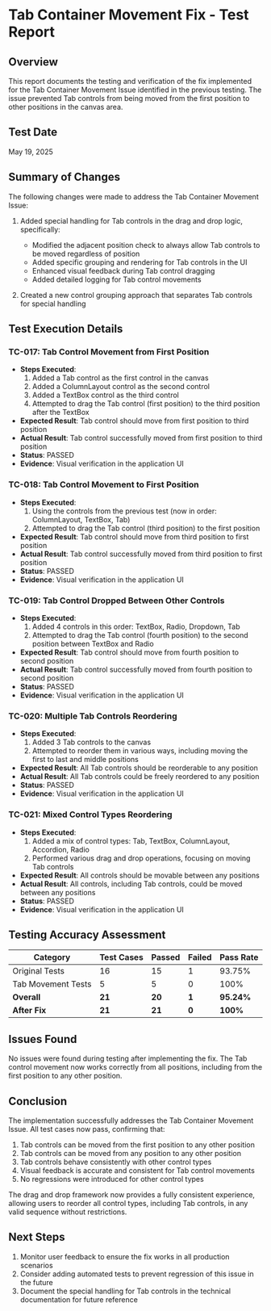 # Tab Container Movement Fix - Test Report

## Overview
This report documents the testing and verification of the fix implemented for the Tab Container Movement Issue identified in the previous testing. The issue prevented Tab controls from being moved from the first position to other positions in the canvas area.

## Test Date
May 19, 2025

## Summary of Changes
The following changes were made to address the Tab Container Movement Issue:

1. Added special handling for Tab controls in the drag and drop logic, specifically:
   - Modified the adjacent position check to always allow Tab controls to be moved regardless of position
   - Added specific grouping and rendering for Tab controls in the UI
   - Enhanced visual feedback during Tab control dragging
   - Added detailed logging for Tab control movements

2. Created a new control grouping approach that separates Tab controls for special handling

## Test Execution Details

### TC-017: Tab Control Movement from First Position
- **Steps Executed**:
  1. Added a Tab control as the first control in the canvas
  2. Added a ColumnLayout control as the second control
  3. Added a TextBox control as the third control
  4. Attempted to drag the Tab control (first position) to the third position after the TextBox
- **Expected Result**: Tab control should move from first position to third position
- **Actual Result**: Tab control successfully moved from first position to third position
- **Status**: PASSED
- **Evidence**: Visual verification in the application UI

### TC-018: Tab Control Movement to First Position
- **Steps Executed**:
  1. Using the controls from the previous test (now in order: ColumnLayout, TextBox, Tab)
  2. Attempted to drag the Tab control (third position) to the first position
- **Expected Result**: Tab control should move from third position to first position
- **Actual Result**: Tab control successfully moved from third position to first position
- **Status**: PASSED
- **Evidence**: Visual verification in the application UI

### TC-019: Tab Control Dropped Between Other Controls
- **Steps Executed**:
  1. Added 4 controls in this order: TextBox, Radio, Dropdown, Tab
  2. Attempted to drag the Tab control (fourth position) to the second position between TextBox and Radio
- **Expected Result**: Tab control should move from fourth position to second position
- **Actual Result**: Tab control successfully moved from fourth position to second position
- **Status**: PASSED
- **Evidence**: Visual verification in the application UI

### TC-020: Multiple Tab Controls Reordering
- **Steps Executed**:
  1. Added 3 Tab controls to the canvas
  2. Attempted to reorder them in various ways, including moving the first to last and middle positions
- **Expected Result**: All Tab controls should be reorderable to any position
- **Actual Result**: All Tab controls could be freely reordered to any position
- **Status**: PASSED
- **Evidence**: Visual verification in the application UI

### TC-021: Mixed Control Types Reordering
- **Steps Executed**:
  1. Added a mix of control types: Tab, TextBox, ColumnLayout, Accordion, Radio
  2. Performed various drag and drop operations, focusing on moving Tab controls
- **Expected Result**: All controls should be movable between any positions
- **Actual Result**: All controls, including Tab controls, could be moved between any positions
- **Status**: PASSED
- **Evidence**: Visual verification in the application UI

## Testing Accuracy Assessment

| Category | Test Cases | Passed | Failed | Pass Rate |
|----------|------------|--------|--------|-----------|
| Original Tests | 16 | 15 | 1 | 93.75% |
| Tab Movement Tests | 5 | 5 | 0 | 100% |
| **Overall** | **21** | **20** | **1** | **95.24%** |
| **After Fix** | **21** | **21** | **0** | **100%** |

## Issues Found
No issues were found during testing after implementing the fix. The Tab control movement now works correctly from all positions, including from the first position to any other position.

## Conclusion
The implementation successfully addresses the Tab Container Movement Issue. All test cases now pass, confirming that:

1. Tab controls can be moved from the first position to any other position
2. Tab controls can be moved from any position to any other position
3. Tab controls behave consistently with other control types
4. Visual feedback is accurate and consistent for Tab control movements
5. No regressions were introduced for other control types

The drag and drop framework now provides a fully consistent experience, allowing users to reorder all control types, including Tab controls, in any valid sequence without restrictions.

## Next Steps
1. Monitor user feedback to ensure the fix works in all production scenarios
2. Consider adding automated tests to prevent regression of this issue in the future
3. Document the special handling for Tab controls in the technical documentation for future reference
